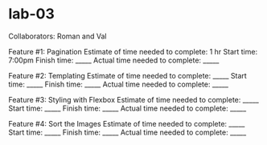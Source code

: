 # lab-03

Collaborators: Roman and Val

Feature #1: Pagination
Estimate of time needed to complete: 1 hr
Start time: 7:00pm
Finish time: _____
Actual time needed to complete: _____

Feature #2: Templating
Estimate of time needed to complete: _____
Start time: _____
Finish time: _____
Actual time needed to complete: _____

Feature #3: Styling with Flexbox
Estimate of time needed to complete: _____
Start time: _____
Finish time: _____
Actual time needed to complete: _____

Feature #4: Sort the Images
Estimate of time needed to complete: _____
Start time: _____
Finish time: _____
Actual time needed to complete: _____